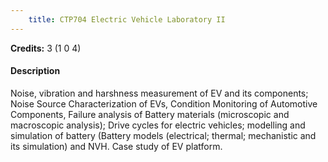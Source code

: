 ```yaml
---
    title: CTP704 Electric Vehicle Laboratory II
---
```

**Credits:** 3 (1 0 4)



#### Description 
Noise, vibration and harshness measurement of EV and its components; Noise Source Characterization of EVs, Condition Monitoring of Automotive Components, Failure analysis of Battery materials (microscopic and macroscopic analysis); Drive cycles for electric vehicles; modelling and simulation of battery (Battery models (electrical; thermal; mechanistic and its simulation) and NVH. Case study of EV platform.
